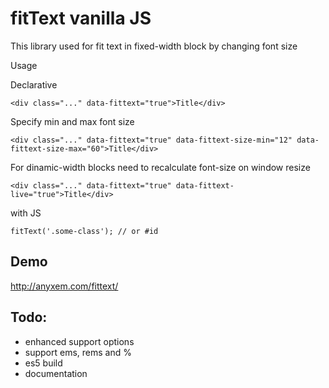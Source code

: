 # fitText vanilla JS

This library used for fit text in fixed-width block by changing font size


Usage

Declarative
```
<div class="..." data-fittext="true">Title</div>
```

Specify min and max font size
```
<div class="..." data-fittext="true" data-fittext-size-min="12" data-fittext-size-max="60">Title</div>
```

For dinamic-width blocks need to recalculate font-size on window resize
```
<div class="..." data-fittext="true" data-fittext-live="true">Title</div>
```

with JS
```
fitText('.some-class'); // or #id
```

## Demo
http://anyxem.com/fittext/

## Todo:
* enhanced support options
* support ems, rems and %
* es5 build
* documentation
